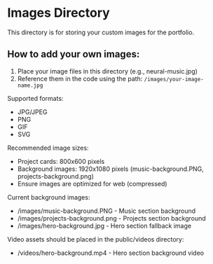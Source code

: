 # Images Directory

This directory is for storing your custom images for the portfolio.

## How to add your own images:

1. Place your image files in this directory (e.g., neural-music.jpg)
2. Reference them in the code using the path: `/images/your-image-name.jpg`

Supported formats:
- JPG/JPEG
- PNG
- GIF
- SVG

Recommended image sizes:
- Project cards: 800x600 pixels
- Background images: 1920x1080 pixels (music-background.PNG, projects-background.png)
- Ensure images are optimized for web (compressed)

Current background images:
- /images/music-background.PNG - Music section background
- /images/projects-background.png - Projects section background
- /images/hero-background.jpg - Hero section fallback image

Video assets should be placed in the public/videos directory:
- /videos/hero-background.mp4 - Hero section background video
